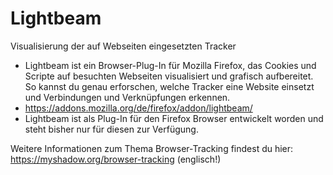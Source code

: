 # Lightbeam
Visualisierung der auf Webseiten eingesetzten Tracker

- Lightbeam ist ein Browser-Plug-In für Mozilla Firefox, das Cookies und Scripte auf besuchten Webseiten visualisiert und grafisch aufbereitet. So kannst du genau erforschen, welche Tracker eine Website einsetzt und Verbindungen und Verknüpfungen erkennen.  
- https://addons.mozilla.org/de/firefox/addon/lightbeam/
- Lightbeam ist als Plug-In für den Firefox Browser entwickelt worden und steht bisher nur für diesen zur Verfügung.

Weitere Informationen zum Thema Browser-Tracking findest du hier: https://myshadow.org/browser-tracking (englisch!)
